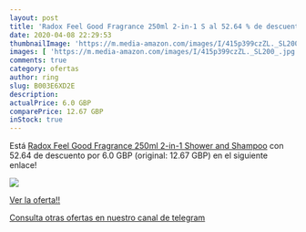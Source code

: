 ```yaml
---
layout: post
title: 'Radox Feel Good Fragrance 250ml 2-in-1 S al 52.64 % de descuento'
date: 2020-04-08 22:29:53
thumbnailImage: 'https://m.media-amazon.com/images/I/415p399czZL._SL200_.jpg'
images: [ 'https://m.media-amazon.com/images/I/415p399czZL._SL200_.jpg' ]
comments: true
category: ofertas
author: ring
slug: B003E6XD2E
description:
actualPrice: 6.0 GBP
comparePrice: 12.67 GBP
inStock: true
---
```


Está [Radox Feel Good Fragrance 250ml 2-in-1 Shower and Shampoo](https://www.amazon.com/dp/B003E6XD2E/?tag=redken08-20) con 52.64 de descuento por 6.0 GBP (original: 12.67 GBP) en el siguiente enlace!

[![](https://m.media-amazon.com/images/I/415p399czZL._SL200_.jpg)](https://www.amazon.com/dp/B003E6XD2E/?tag=redken08-20)

[Ver la oferta!!](https://www.amazon.com/dp/B003E6XD2E/?tag=redken08-20)

[Consulta otras ofertas en nuestro canal de telegram](https://t.me/s/ofertas25)
